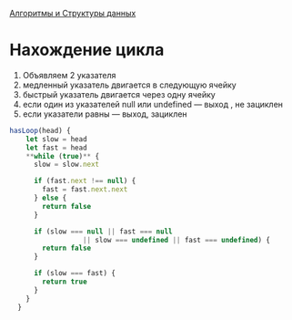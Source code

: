 [Алгоритмы и Структуры данных](../../DataStructures_and_Algorithms.md)

# Нахождение цикла

1. Объявляем 2 указателя
2. медленный указатель двигается в следующую ячейку
3. быстрый указатель двигается через одну ячейку
4. если один из указателей null или undefined — выход , не зациклен
5. если указатели равны — выход, зациклен

```jsx
hasLoop(head) {
    let slow = head
    let fast = head
    **while (true)** {
      slow = slow.next

      if (fast.next !== null) {
        fast = fast.next.next
      } else {
        return false
      }

      if (slow === null || fast === null
				  || slow === undefined || fast === undefined) {
        return false
      }

      if (slow === fast) {
        return true
      }
    }
  }
```
